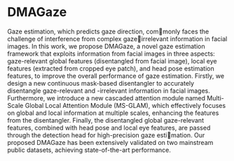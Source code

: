 # DMAGaze

Gaze estimation, which predicts gaze direction, commonly faces the challenge of interference from complex gazeirrelevant information in facial images. In this work, we propose DMAGaze, a novel gaze estimation framework that exploits information from facial images in three aspects: gaze-relevant global features (disentangled from facial image), local eye features (extracted from cropped eye patch), and head pose estimation features, to improve the overall performance of gaze estimation. Firstly, we design a new continuous mask-based disentangler to accurately disentangle gaze-relevant and -irrelevant information in facial images. Furthermore, we introduce a new cascaded attention module named Multi-Scale Global Local Attention Module (MS-GLAM), which effectively focuses on global and local information at multiple scales, enhancing the features from the disentangler. Finally, the disentangled global gaze-relevant features, combined with head pose and local eye features, are passed through the detection head for high-precision gaze estimation. Our proposed DMAGaze has been extensively validated on two mainstream public datasets, achieving state-of-the-art performance.
